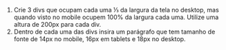 1. Crie 3 divs que ocupam cada uma ⅓ da largura da tela no desktop, mas quando visto no mobile ocupem 100% da largura cada uma. Utilize uma altura de 200px para cada div.
2. Dentro de cada uma das divs insira um parágrafo que tem tamanho de fonte de 14px no mobile, 16px em tablets e 18px no desktop.
